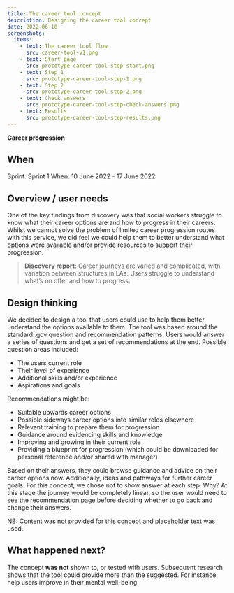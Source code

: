 ```yaml
---
title: The career tool concept
description: Designing the career tool concept
date: 2022-06-10
screenshots:
  items:
    - text: The career tool flow
      src: career-tool-v1.png
    - text: Start page
      src: prototype-career-tool-step-start.png
    - text: Step 1
      src: prototype-career-tool-step-1.png
    - text: Step 2
      src: prototype-career-tool-step-2.png
    - text: Check answers
      src: prototype-career-tool-step-check-answers.png
    - text: Results
      src: prototype-career-tool-step-results.png
---
```


<strong class="govuk-tag govuk-tag--purple">Career progression</strong>

## When
Sprint: Sprint 1
When: 10 June 2022 - 17 June 2022

## Overview / user needs
One of the key findings from discovery was that social workers struggle to know what their career options are and how to progress in their careers. Whilst we cannot solve the problem of limited career progression routes with this service, we did feel we could help them to better understand what options were available and/or provide resources to support their progression.

> **Discovery report**: Career journeys are varied and complicated, with variation between structures in LAs. Users struggle to understand what’s on offer and how to progress.

## Design thinking
We decided to design a tool that users could use to help them better understand the options available to them. The tool was based around the standard .gov question and recommendation patterns. Users would answer a series of questions and get a set of recommendations at the end. Possible question areas included:

- The users current role
- Their level of experience
- Additional skills and/or experience
- Aspirations and goals

Recommendations might be:

- Suitable upwards career options
- Possible sideways career options into similar roles elsewhere
- Relevant training to prepare them for progression
- Guidance around evidencing skills and knowledge
- Improving and growing in their current role
- Providing a blueprint for progression (which could be downloaded for personal reference and/or shared with manager)

Based on their answers, they could browse guidance and advice on their career options now. Additionally, ideas and pathways for further career goals. For this concept, we chose not to show answer at each step. Why? At this stage the journey would be completely linear, so the user would need to see the recommendation page before deciding whether to go back and change their answers.

NB: Content was not provided for this concept and placeholder text was used.

## What happened next?
The concept **was not** shown to, or tested with users. Subsequent research shows that the tool could provide more than the suggested. For instance, help users improve in their mental well-being.


